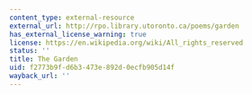 ```yaml
---
content_type: external-resource
external_url: http://rpo.library.utoronto.ca/poems/garden
has_external_license_warning: true
license: https://en.wikipedia.org/wiki/All_rights_reserved
status: ''
title: The Garden
uid: f2773b9f-d6b3-473e-892d-0ecfb905d14f
wayback_url: ''
---
```

